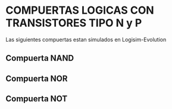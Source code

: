 # **COMPUERTAS LOGICAS CON TRANSISTORES TIPO N y P**
Las siguientes compuertas estan simulados en Logisim-Evolution

## Compuerta NAND  


## Compuerta NOR


## Compuerta NOT
